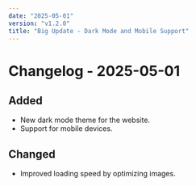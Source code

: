 ```yaml
---
date: "2025-05-01"
version: "v1.2.0"
title: "Big Update - Dark Mode and Mobile Support"
---
```


# Changelog - 2025-05-01

## Added
- New dark mode theme for the website.
- Support for mobile devices.

## Changed
- Improved loading speed by optimizing images.

